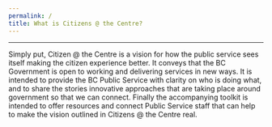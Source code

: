 ```yaml
---
permalink: /
title: What is Citizens @ the Centre?
---
```

--------------------------------------------------------------
Simply put, Citizen @ the Centre is a vision for how the public service sees itself making the citizen experience better. It conveys that the BC Government is open to working and delivering services in new ways. It is intended to provide the BC Public Service with clarity on who is doing what, and to share the stories innovative approaches that are taking place around government so that we can connect. Finally the accompanying toolkit is intended to offer resources and connect Public Service staff that can help to make the vision outlined in Citizens @ the Centre real.
